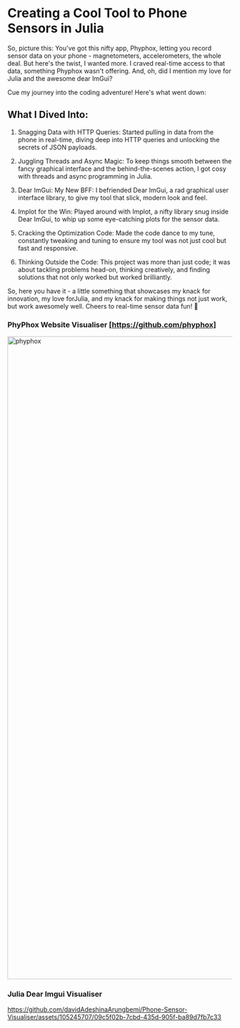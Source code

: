 # Creating a Cool Tool to Phone Sensors in Julia
So, picture this: You've got this nifty app, Phyphox, letting you record sensor data on your phone - magnetometers, accelerometers, the whole deal. But here's the twist, I wanted more. I craved real-time access to that data, something Phyphox wasn't offering. And, oh, did I mention my love for Julia and the awesome dear ImGui?

Cue my journey into the coding adventure! Here's what went down:

## What I Dived Into:
1. Snagging Data with HTTP Queries:
Started pulling in data from the phone in real-time, diving deep into HTTP queries and unlocking the secrets of JSON payloads.
2. Juggling Threads and Async Magic:
To keep things smooth between the fancy graphical interface and the behind-the-scenes action, I got cosy with threads and async programming in Julia.

3. Dear ImGui: My New BFF:
I befriended Dear ImGui, a rad graphical user interface library, to give my tool that slick, modern look and feel.

4. Implot for the Win:
Played around with Implot, a nifty library snug inside Dear ImGui, to whip up some eye-catching plots for the sensor data.

5. Cracking the Optimization Code:
Made the code dance to my tune, constantly tweaking and tuning to ensure my tool was not just cool but fast and responsive.

6. Thinking Outside the Code:
This project was more than just code; it was about tackling problems head-on, thinking creatively, and finding solutions that not only worked but worked brilliantly.

So, here you have it - a little something that showcases my knack for innovation, my love forJulia, and my knack for making things not just work, but work awesomely well. Cheers to real-time sensor data fun! 🚀

### PhyPhox Website Visualiser [https://github.com/phyphox]
<img width="1440" alt="phyphox" src="https://github.com/davidAdeshinaArungbemi/Phone-Sensor-Visualiser/assets/105245707/a713f126-9004-44ac-af12-ef60c249a551">

### Julia Dear Imgui Visualiser
https://github.com/davidAdeshinaArungbemi/Phone-Sensor-Visualiser/assets/105245707/09c5f02b-7cbd-435d-905f-ba89d7fb7c33





